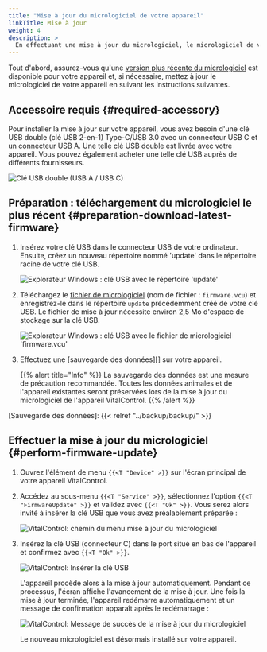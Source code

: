 ```yaml
---
title: "Mise à jour du micrologiciel de votre appareil"
linkTitle: Mise à jour
weight: 4
description: >
  En effectuant une mise à jour du micrologiciel, le micrologiciel de votre appareil VitalControl peut être mis à jour vers les versions les plus récentes disponibles.
---
```


Tout d'abord, assurez-vous qu'une [version plus récente du micrologiciel](../versions/) est disponible pour votre appareil et, si nécessaire, mettez à jour le micrologiciel de votre appareil en suivant les instructions suivantes.

## Accessoire requis {#required-accessory}

Pour installer la mise à jour sur votre appareil, vous avez besoin d'une clé USB double (clé USB 2-en-1) Type-C/USB 3.0 avec un connecteur USB C et un connecteur USB A. Une telle clé USB double est livrée avec votre appareil. Vous pouvez également acheter une telle clé USB auprès de différents fournisseurs.

![Clé USB double (USB A / USB C)](/images/firmware/update/usb-dual-stick.svg "Clé USB double")

## Préparation : téléchargement du micrologiciel le plus récent {#preparation-download-latest-firmware}

1. Insérez votre clé USB dans le connecteur USB de votre ordinateur. Ensuite, créez un nouveau répertoire nommé 'update' dans le répertoire racine de votre clé USB.

    ![Explorateur Windows : clé USB avec le répertoire 'update'](../images/create-folder-update.png "Clé USB : répertoire 'update'")

1. Téléchargez le [fichier de micrologiciel](/download/firmware.vcu) (nom de fichier : `firmware.vcu`) et enregistrez-le dans le répertoire `update` précédemment créé de votre clé USB. Le fichier de mise à jour nécessite environ 2,5 Mo d'espace de stockage sur la clé USB.

    ![Explorateur Windows : clé USB avec le fichier de micrologiciel 'firmware.vcu'](../images/save-firmware-file.png "Clé USB avec le fichier de micrologiciel")

1. Effectuez une [sauvegarde des données][] sur votre appareil.

    {{% alert title="Info" %}}
La sauvegarde des données est une mesure de précaution recommandée. Toutes les données animales et de l'appareil existantes seront préservées lors de la mise à jour du micrologiciel de l'appareil VitalControl.
    {{% /alert %}}

[Sauvegarde des données]: {{< relref "../backup/backup/" >}}

## Effectuer la mise à jour du micrologiciel {#perform-firmware-update}

1. Ouvrez l'élément de menu `{{<T "Device" >}}` sur l'écran principal de votre appareil VitalControl.

1. Accédez au sous-menu `{{<T "Service" >}}`, sélectionnez l'option `{{<T "FirmwareUpdate" >}}` et validez avec `{{<T "Ok" >}}`. Vous serez alors invité à insérer la clé USB que vous avez préalablement préparée :

    ![VitalControl: chemin du menu mise à jour du micrologiciel](../images/firmware-update.png "Mise à jour du micrologiciel")

1. Insérez la clé USB (connecteur C) dans le port situé en bas de l'appareil et confirmez avec `{{<T "Ok" >}}`.

    ![VitalControl: Insérer la clé USB](/images/firmware/update/plug-in-dual-usb-stick.svg "Insérer la clé USB")

    L'appareil procède alors à la mise à jour automatiquement. Pendant ce processus, l'écran affiche l'avancement de la mise à jour. Une fois la mise à jour terminée, l'appareil redémarre automatiquement et un message de confirmation apparaît après le redémarrage :

   ![VitalControl: Message de succès de la mise à jour du micrologiciel](../images/update-success.png "Succès de la mise à jour du micrologiciel")

   Le nouveau micrologiciel est désormais installé sur votre appareil.
